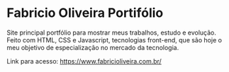 # Fabricio Oliveira Portifólio

Site principal portfólio para mostrar meus trabalhos, estudo e evolução.
Feito com HTML, CSS e Javascript, tecnologias front-end, que são hoje o meu objetivo de especialização no mercado da tecnologia.

Link para acesso: https://www.fabricioliveira.com.br/

